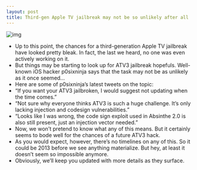 ```yaml
---
layout: post
title: Third-gen Apple TV jailbreak may not be so unlikely after all
---
```

![img](http://media.idownloadblog.com/wp-content/uploads/2012/03/aTV-Flash-Black-Apple-TV-2-5.0.png)
* Up to this point, the chances for a third-generation Apple TV jailbreak have looked pretty bleak. In fact, the last we heard, no one was even actively working on it.
* But things may be starting to look up for ATV3 jailbreak hopefuls. Well-known iOS hacker p0sixninja says that the task may not be as unlikely as it once seemed…
* Here are some of p0sixninja’s latest tweets on the topic:
* “If you want your ATV3 jailbroken, I would suggest not updating when the time comes.”
* “Not sure why everyone thinks ATV3 is such a huge challenge. It’s only lacking injection and codesign vulnerabilities.”
* “Looks like I was wrong, the code sign exploit used in Absinthe 2.0 is also still present, just an injection vector needed.”
* Now, we won’t pretend to know what any of this means. But it certainly seems to bode well for the chances of a future ATV3 hack.
* As you would expect, however, there’s no timelines on any of this. So it could be 2013 before we see anything materialize. But hey, at least it doesn’t seem so impossible anymore.
* Obviously, we’ll keep you updated with more details as they surface.

